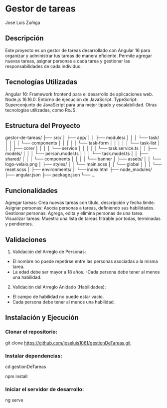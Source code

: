 # Gestor de tareas
José Luis Zuñiga
## Descripción
Este proyecto es un gestor de tareas desarrollado con Angular 16 para organizar y administrar tus tareas de manera eficiente. Permite agregar nuevas tareas, asignar personas a cada tarea y gestionar las responsabilidades de cada individuo.

## Tecnologías Utilizadas
Angular 16: Framework frontend para el desarrollo de aplicaciones web.
Node.js 16.16.0: Entorno de ejecución de JavaScript.
TypeScript: Superconjunto de JavaScript para una mejor tipado y escalabilidad.
Otras tecnologías utilizadas, como RxJS.

## Estructura del Proyecto
gestor-de-tareas/
├── src/
│   ├── app/
│   │   ├── modules/
│   │   │   └── task/
│   │   │   │   └── components
│   │   │   │   │   └── task-form
│   │   │   │   │   └── task-list
│   │   │   ├── core/
│   │   │   │   └── service
│   │   │   │   │   └── task.service.ts
│   │   ├── models/
│   │   │   └── person.model.ts
│   │   │   └── task.model.ts
│   │   ├── shared/
│   │   │   └── components
│   │   │   │   └── banner
│   ├── assets/
│   │   └── logo-velaio.png
│   ├── styles/
│   │   └── main.scss
│   │   └── global
│   │   │   └── reset.scss
│   ├── environments/
│   └── index.html
├── node_modules/
├── angular.json
├── package.json
└── ...
## Funcionalidades
Agregar tareas: Crea nuevas tareas con título, descripción y fecha límite.
Asignar personas: Asocia personas a tareas, definiendo sus habilidades.
Gestionar personas: Agrega, edita y elimina personas de una tarea.
Visualizar tareas: Muestra una lista de tareas filtrable por todas, terminadas y pendientes.

## Validaciones
1. Validación del Arreglo de Personas:
- El nombre no puede repetirse entre las personas asociadas a la misma tarea.
- La edad debe ser mayor a 18 años.
 -Cada persona debe tener al menos una habilidad.

2. Validación del Arreglo Anidado (Habilidades):
- El campo de habilidad no puede estar vacío.
- Cada persona debe tener al menos una habilidad.

## Instalación y Ejecución

### Clonar el repositorio:
git clone  https://github.com/joseluis1061/gestionDeTareas.git

### Instalar dependencias:
cd gestionDeTareas

npm install

### Iniciar el servidor de desarrollo:
ng serve
